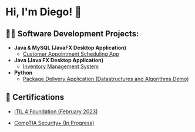 <h1>Hi, I'm Diego! 👋 </h1>

<h2>👨‍💻 Software Development Projects:</h2>

- <b>Java & MySQL (JavaFX Desktop Application)</b>
  - [Customer Appointment Scheduling App](https://github.com/diegoshogun/AppointmentSchedulingApp.git)
- <b>Java (Java FX Desktop Application)</b>
  - [Inventory Management System](https://github.com/diegoshogun/InventoryManagementApp.git)
- <b>Python</b>
  - [Package Delivery Application (Datastructures and Algorithms Demo)](https://github.com/diegoshogun/PackageDeliverySimulatorCLI.git)

<h2>📜 Certifications </h2>

  - [ITIL 4 Foundation (February 2023)](https://www.axelos.com/certifications/itil-service-management/itil-4-foundation)
<!--- [Cisco CCNA (In Progress)](https://www.cisco.com/c/en/us/training-events/training-certifications/certifications/associate/ccna.html)-->
  - [CompTIA Security+ (In Progress)](https://www.comptia.org/certifications/security)


<!--
<h2> 🤳 Connect with me:</h2>

[<img align="left" alt="DiegoRodriguez | LinkedIn" width="22px" src="https://cdn.jsdelivr.net/npm/simple-icons@v3/icons/linkedin.svg" />][linkedin]

[linkedin]: https://www.linkedin.com/in/diegorodriguez-/
-->
